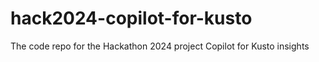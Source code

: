 # hack2024-copilot-for-kusto
The code repo for the Hackathon 2024 project Copilot for Kusto insights
